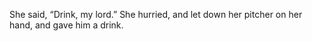 She said, “Drink, my lord.” She hurried, and let down her pitcher on her hand, and gave him a drink.